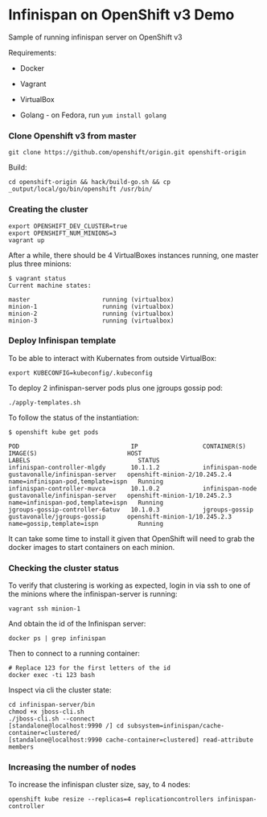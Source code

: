 Infinispan on OpenShift v3 Demo
===============================

Sample of running infinispan server on OpenShift v3

Requirements:

* Docker

* Vagrant

* VirtualBox

* Golang - on Fedora, run ```yum install golang```

### Clone Openshift v3 from master 

```
git clone https://github.com/openshift/origin.git openshift-origin
```

Build:

```
cd openshift-origin && hack/build-go.sh && cp _output/local/go/bin/openshift /usr/bin/

```

### Creating the cluster

```
export OPENSHIFT_DEV_CLUSTER=true
export OPENSHIFT_NUM_MINIONS=3
vagrant up
```

After a while, there should be 4 VirtualBoxes instances running, one master plus three minions:

```
$ vagrant status
Current machine states:

master                    running (virtualbox)
minion-1                  running (virtualbox)
minion-2                  running (virtualbox)
minion-3                  running (virtualbox)
```

### Deploy Infinispan template

To be able to interact with Kubernates from outside VirtualBox:

```
export KUBECONFIG=kubeconfig/.kubeconfig
```

To deploy 2 infinispan-server pods plus one jgroups gossip pod:

```
./apply-templates.sh
```

To follow the status of the instantiation:

```
$ openshift kube get pods

POD                               IP                  CONTAINER(S)        IMAGE(S)                         HOST                            LABELS                              STATUS
infinispan-controller-mlgdy       10.1.1.2            infinispan-node     gustavonalle/infinispan-server   openshift-minion-2/10.245.2.4   name=infinispan-pod,template=ispn   Running
infinispan-controller-muvca       10.1.0.2            infinispan-node     gustavonalle/infinispan-server   openshift-minion-1/10.245.2.3   name=infinispan-pod,template=ispn   Running
jgroups-gossip-controller-6atuv   10.1.0.3            jgroups-gossip      gustavonalle/jgroups-gossip      openshift-minion-1/10.245.2.3   name=gossip,template=ispn           Running

```

It can take some time to install it given that OpenShift will need to grab the docker images to start containers on each minion.

### Checking the cluster status

To verify that clustering is working as expected, login in via ssh to one of the minions where the infinispan-server is running:

```
vagrant ssh minion-1
```

And obtain the id of the Infinispan server:

```
docker ps | grep infinispan
```


Then to connect to a running container:

```
# Replace 123 for the first letters of the id
docker exec -ti 123 bash
```

Inspect via cli the cluster state:

```
cd infinispan-server/bin
chmod +x jboss-cli.sh
./jboss-cli.sh --connect
[standalone@localhost:9990 /] cd subsystem=infinispan/cache-container=clustered/
[standalone@localhost:9990 cache-container=clustered] read-attribute members
```

### Increasing the number of nodes

To increase the infinispan cluster size, say, to 4 nodes:

```
openshift kube resize --replicas=4 replicationcontrollers infinispan-controller
```
